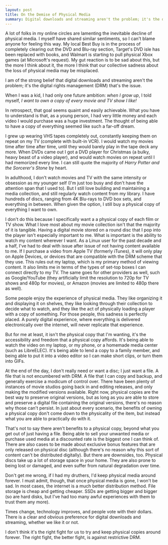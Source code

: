 ```yaml
---
layout: post
title: On the Demise of Physical Media
summary: Digital downloads and streaming aren't the problem; it's the digital rights management (DRM) that's the issue.
---
```


A lot of folks in my online circles are lamenting the inevitable decline of physical media. I myself have shared similar sentiments, so I can't blame anyone for feeling this way. My local Best Buy is in the process of completely clearing out the DVD and Blu-ray section, Target's DVD isle has been replaced with books, and Walmart is starting to pull physical Xbox games (at Microsoft's request). My gut reaction is to be sad about this, but the more I think about it, the more I think that our collective sadness about the loss of physical media may be misplaced.

I am of the strong belief that digital downloads and streaming aren't the problem; it's the digital rights management (DRM) that's the issue.

When I was a kid, I had only one future ambition: *when I grow up*, I told myself, *I want to own a copy of every movie and TV show I like!*

In retrospect, that goal seems quaint and easily achievable. What you have to understand is that, as a young person, I had very little money and each video I would purchase was a huge investment. The thought of being able to have a copy of everything seemed like such a far-off dream.

I grew up wearing VHS tapes completely out, constantly keeping them on repeat on my TV (complete with built-in VCR). I would watch my movies time after time after time, until they would barely play in the tape deck any more. When DVDs came out I got a DVD player for Christmas (a bulky, heavy beast of a video player), and would watch movies on repeat until I had memorized every line. I can still quote the majority of *Harry Potter and the Sorcerer's Stone* by heart.

In adulthood, I don't watch movies and TV with the same intensity or obsession as my younger self (I'm just too busy and don't have the attention span that I used to). But I still love building and maintaining a media collection, and still regularly watch content from my library. I have hundreds of discs, ranging from 4K Blu-rays to DVD box sets, and everything in between. When given the option, I still buy a physical copy of everything I want to own.

I don't do this because I specifically want a a physical copy of each film or TV show. What I love most about my movie collection isn't that the majority of it is tangible. Having a digital movie stored on a round disc that I pop into the player isn't especially important to me. What is important is the ability to watch my content wherever I want. As a Linux user for the past decade and a half, I've had to deal with issue after issue of not having content available to me. If I purchase a video from Apple TV (formerly iTunes), it will only play on Apple Devices, or devices that are compatible with the DRM scheme that they use. This rules out my laptop, which is my primary method of viewing content. It also limits me in terms of the types of set-top boxes I can connect directly to my TV. The same goes for other providers as well, such as Google/YouTube (they artificially limit the resolution to 720p for TV shows and 480p for movies), or Amazon (movies are limited to 480p there as well).

Some people enjoy the experience of physical media. They like organizing it and displaying it on shelves, they like looking through their collection to decide what to watch, and they like the act of physically loading a player with a copy of something. For those people, this sadness is perfectly placed. A purely digital experience, where everything is delivered electronically over the internet, will never replicate that experience.

But for me at least, it isn't the physical copy that I'm wanting, it's the accessibility and freedom that a physical copy affords. It's being able to watch the video on my laptop, or my phone, or a homemade media center (such as LibreELEC). It's being able to lend a copy to a family member, and being able to put it into a video editor so I can make short clips, or turn them into GIFs. 

At the end of the day, I don't really need or want a disc; I just want a file. A file that is not encumbered with DRM. A file that I can copy and backup, and generally exercise a modicum of control over. There have been plenty of instances of movie studios going back in and editing releases, and only making the modified versions available. Right now, physical copies are the best way to preserve original versions, but as long as you are able to store and preserve a digital file containing the original versions, there's no reason why those can't persist. In just about every scenario, the benefits of owning a physical copy don't come down to the physicality of the item, but instead what you are able to practically do with it.

That's not to say there aren't benefits to a physical copy, beyond what you get out of just having a file. Being able to sell your unwanted media or purchase used media at a discounted rate is the biggest one I can think of. There are also cases to be made about exclusive bonus features that are only released on physical disc (although there's no reason why this sort of content can't be distributed digitally). But there are downsides, too. Physical discs take up a lot of storage space in your home. They are also prone to being lost or damaged, and even suffer from natural degradation over time.

Don't get me wrong, if I had my druthers, I'd keep physical media around forever. I must admit, though, that once physical media is gone, I won't be sad. In most cases, the internet is a much better distribution method. File storage is cheap and getting cheaper. SSDs are getting bigger and bigger (so are hard disks, but I've had too many awful experiences with them to trust them any more).

Times change, technology improves, and people vote with their dollars. There is a clear and obvious preference for digital downloads and streaming, whether we like it or not. 

I don't think it's the right fight for us to try and keep physical copies around forever. The right fight, the better fight, is against restrictive DRM.
